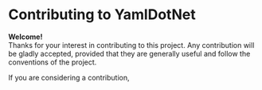 # Contributing to YamlDotNet

**Welcome!**  
Thanks for your interest in contributing to this project. Any contribution will
be gladly accepted, provided that they are generally useful and follow the
conventions of the project.

If you are considering a contribution, 